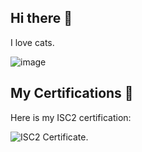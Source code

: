 ## Hi there 👋

  I love cats.

  ![image](https://github.com/user-attachments/assets/5211b712-c5aa-41f8-aefc-3a06c7a96ca1)

## My Certifications 📜

Here is my ISC2 certification:

![ISC2 Certificate](https://www.credly.com/badges/6f25ab81-6309-4753-9ff3-813ac283608e/public_url).




